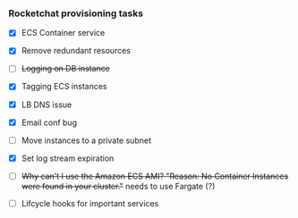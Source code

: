 ### Rocketchat provisioning tasks

- [x] ECS Container service
- [x] Remove redundant resources
- [ ] ~~Logging on DB instance~~
- [x] Tagging ECS instances
- [x] LB DNS issue
- [x] Email conf bug
- [ ] Move instances to a private subnet
- [x] Set log stream expiration
- [ ] ~~Why can't I use the Amazon ECS AMI? "Reason: No Container Instances were found in your cluster."~~ needs to use Fargate (?)
- [ ] Lifcycle hooks for important services
 
